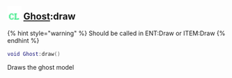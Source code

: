 ## <img src="../../.gitbook/assets/client.png" width="32" height="32" /> [Ghost](../ghost/README.md):draw

{% hint style="warning" %} Should be called in ENT:Draw or ITEM:Draw {% endhint %}


```lua
void Ghost:draw()
```

Draws the ghost model
